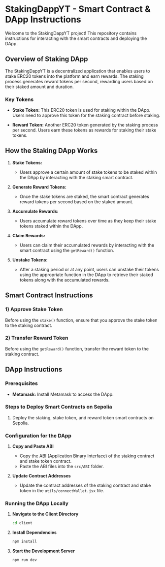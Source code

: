# StakingDappYT - Smart Contract & DApp Instructions

Welcome to the StakingDappYT project! This repository contains instructions for interacting with the smart contracts and deploying the DApp.

## Overview of Staking DApp

The StakingDappYT is a decentralized application that enables users to stake ERC20 tokens into the platform and earn rewards. The staking process generates reward tokens per second, rewarding users based on their staked amount and duration. 

### Key Tokens

- **Stake Token:** This ERC20 token is used for staking within the DApp. Users need to approve this token for the staking contract before staking.
  
- **Reward Token:** Another ERC20 token generated by the staking process per second. Users earn these tokens as rewards for staking their stake tokens.

## How the Staking DApp Works

1. **Stake Tokens:**
   - Users approve a certain amount of stake tokens to be staked within the DApp by interacting with the staking smart contract.

2. **Generate Reward Tokens:**
   - Once the stake tokens are staked, the smart contract generates reward tokens per second based on the staked amount.

3. **Accumulate Rewards:**
   - Users accumulate reward tokens over time as they keep their stake tokens staked within the DApp.

4. **Claim Rewards:**
   - Users can claim their accumulated rewards by interacting with the smart contract using the `getReward()` function.

5. **Unstake Tokens:**
   - After a staking period or at any point, users can unstake their tokens using the appropriate function in the DApp to retrieve their staked tokens along with the accumulated rewards.

## Smart Contract Instructions

### 1) Approve Stake Token
Before using the `stake()` function, ensure that you approve the stake token to the staking contract.

### 2) Transfer Reward Token
Before using the `getReward()` function, transfer the reward token to the staking contract.

## DApp Instructions

### Prerequisites
- **Metamask:** Install Metamask to access the DApp.

### Steps to Deploy Smart Contracts on Sepolia
1. Deploy the staking, stake token, and reward token smart contracts on Sepolia.
   
### Configuration for the DApp

1. **Copy and Paste ABI**
   - Copy the ABI (Application Binary Interface) of the staking contract and stake token contract.
   - Paste the ABI files into the `src/ABI` folder.

2. **Update Contract Addresses**
   - Update the contract addresses of the staking contract and stake token in the `utils/connectWallet.jsx` file.

### Running the DApp Locally

1. **Navigate to the Client Directory**
   ```bash
   cd client
   ```

2. **Install Dependencies**
   ```bash
   npm install
   ```

3. **Start the Development Server**
   ```bash
   npm run dev
   ```

